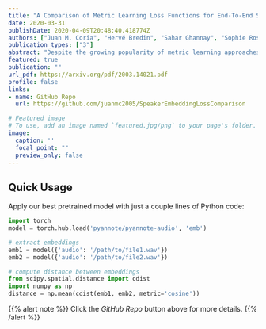 ```yaml
---
title: "A Comparison of Metric Learning Loss Functions for End-To-End Speaker Verification"
date: 2020-03-31
publishDate: 2020-04-09T20:48:40.418774Z
authors: ["Juan M. Coria", "Hervé Bredin", "Sahar Ghannay", "Sophie Rosset"]
publication_types: ["3"]
abstract: "Despite the growing popularity of metric learning approaches, very little work has attempted to perform a fair comparison of these techniques for speaker verification. We try to fill this gap and compare several metric learning loss functions in a systematic manner on the VoxCeleb dataset. The first family of loss functions is derived from the cross entropy loss (usually used for supervised classification) and includes the congenerous cosine loss, the additive angular margin loss, and the center loss. The second family of loss functions focuses on the similarity between training samples and includes the contrastive loss and the triplet loss. We show that the additive angular margin loss function outperforms all other loss functions in the study, while learning more robust representations. Based on a combination of SincNet trainable features and the x-vector architecture, the network used in this paper brings us a step closer to a really-end-to-end speaker verification system, when combined with the additive angular margin loss, while still being competitive with the x-vector baseline. In the spirit of reproducible research, we also release open source Python code for reproducing our results, and share pretrained PyTorch models on torch.hub that can be used either directly or after fine-tuning."
featured: true
publication: ""
url_pdf: https://arxiv.org/pdf/2003.14021.pdf
profile: false
links:
- name: GitHub Repo
  url: https://github.com/juanmc2005/SpeakerEmbeddingLossComparison

# Featured image
# To use, add an image named `featured.jpg/png` to your page's folder. 
image:
  caption: ''
  focal_point: ""
  preview_only: false
---
```


## Quick Usage

Apply our best pretrained model with just a couple lines of Python code:

```python
import torch
model = torch.hub.load('pyannote/pyannote-audio', 'emb')

# extract embeddings
emb1 = model({'audio': '/path/to/file1.wav'})
emb2 = model({'audio': '/path/to/file2.wav'})

# compute distance between embeddings
from scipy.spatial.distance import cdist
import numpy as np
distance = np.mean(cdist(emb1, emb2, metric='cosine'))
```

{{% alert note %}}
Click the *GitHub Repo* button above for more details.
{{% /alert %}}
